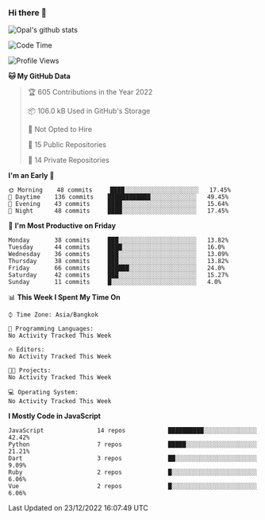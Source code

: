 ### Hi there 👋

![Opal's github stats](https://github-readme-stats.vercel.app/api?username=coolkidneversleep&count_private=true&show_icons=true&theme=radical)


<!--START_SECTION:waka-->
![Code Time](http://img.shields.io/badge/Code%20Time-64%20hrs%2038%20mins-blue)

![Profile Views](http://img.shields.io/badge/Profile%20Views-0-blue)

**🐱 My GitHub Data** 

> 🏆 605 Contributions in the Year 2022
 > 
> 📦 106.0 kB Used in GitHub's Storage 
 > 
> 🚫 Not Opted to Hire
 > 
> 📜 15 Public Repositories 
 > 
> 🔑 14 Private Repositories  
 > 
**I'm an Early 🐤** 

```text
🌞 Morning    48 commits     ████░░░░░░░░░░░░░░░░░░░░░   17.45% 
🌆 Daytime    136 commits    ████████████░░░░░░░░░░░░░   49.45% 
🌃 Evening    43 commits     ████░░░░░░░░░░░░░░░░░░░░░   15.64% 
🌙 Night      48 commits     ████░░░░░░░░░░░░░░░░░░░░░   17.45%

```
📅 **I'm Most Productive on Friday** 

```text
Monday       38 commits     ███░░░░░░░░░░░░░░░░░░░░░░   13.82% 
Tuesday      44 commits     ████░░░░░░░░░░░░░░░░░░░░░   16.0% 
Wednesday    36 commits     ███░░░░░░░░░░░░░░░░░░░░░░   13.09% 
Thursday     38 commits     ███░░░░░░░░░░░░░░░░░░░░░░   13.82% 
Friday       66 commits     ██████░░░░░░░░░░░░░░░░░░░   24.0% 
Saturday     42 commits     ███░░░░░░░░░░░░░░░░░░░░░░   15.27% 
Sunday       11 commits     █░░░░░░░░░░░░░░░░░░░░░░░░   4.0%

```


📊 **This Week I Spent My Time On** 

```text
⌚︎ Time Zone: Asia/Bangkok

💬 Programming Languages: 
No Activity Tracked This Week

🔥 Editors: 
No Activity Tracked This Week

🐱‍💻 Projects: 
No Activity Tracked This Week

💻 Operating System: 
No Activity Tracked This Week

```

**I Mostly Code in JavaScript** 

```text
JavaScript               14 repos            ██████████░░░░░░░░░░░░░░░   42.42% 
Python                   7 repos             █████░░░░░░░░░░░░░░░░░░░░   21.21% 
Dart                     3 repos             ██░░░░░░░░░░░░░░░░░░░░░░░   9.09% 
Ruby                     2 repos             █░░░░░░░░░░░░░░░░░░░░░░░░   6.06% 
Vue                      2 repos             █░░░░░░░░░░░░░░░░░░░░░░░░   6.06%

```



 Last Updated on 23/12/2022 16:07:49 UTC
<!--END_SECTION:waka-->
